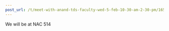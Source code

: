 ```yaml
---
post_url: /t/meet-with-anand-tds-faculty-wed-5-feb-10-30-am-2-30-pm/165687/4
---
```

We will be at NAC 514